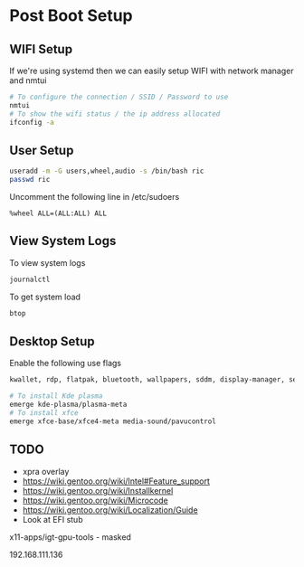 # Post Boot Setup

## WIFI Setup

If we're using systemd then we can easily setup WIFI with network manager and nmtui
```bash
# To configure the connection / SSID / Password to use
nmtui
# To show the wifi status / the ip address allocated
ifconfig -a
```

## User Setup

```bash
useradd -m -G users,wheel,audio -s /bin/bash ric
passwd ric
```

Uncomment the following line in /etc/sudoers
```
%wheel ALL=(ALL:ALL) ALL
```

## View System Logs

To view system logs
```bash
journalctl
```

To get system load
```bash
btop
```


## Desktop Setup

Enable the following use flags
```bash
kwallet, rdp, flatpak, bluetooth, wallpapers, sddm, display-manager, server
```

```bash
# To install Kde plasma
emerge kde-plasma/plasma-meta
# To install xfce
emerge xfce-base/xfce4-meta media-sound/pavucontrol
```


## TODO

  * xpra overlay
  * https://wiki.gentoo.org/wiki/Intel#Feature_support
  * https://wiki.gentoo.org/wiki/Installkernel
  * https://wiki.gentoo.org/wiki/Microcode
  * https://wiki.gentoo.org/wiki/Localization/Guide
  * Look at EFI stub

x11-apps/igt-gpu-tools - masked

192.168.111.136
